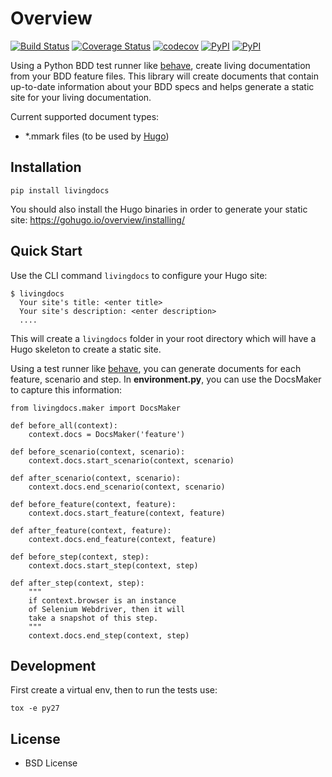Overview  
========
[![Build Status](https://travis-ci.org/discogs/python-livingdocs.svg?branch=master)](https://travis-ci.org/discogs/python-livingdocs) [![Coverage Status](https://coveralls.io/repos/github/discogs/python-livingdocs/badge.svg?branch=master)](https://coveralls.io/github/discogs/python-livingdocs?branch=master) [![codecov](https://codecov.io/gh/discogs/python-livingdocs/branch/master/graph/badge.svg)](https://codecov.io/gh/discogs/python-livingdocs) [![PyPI](https://img.shields.io/pypi/v/livingdocs.svg?maxAge=2592000)](https://pypi.python.org/pypi/livingdocs) [![PyPI](https://img.shields.io/pypi/wheel/livingdocs.svg?maxAge=2592000)](https://pypi.python.org/pypi/livingdocs)

Using a Python BDD test runner like [behave], create living documentation from your BDD feature files. This library will create documents that contain up-to-date information about your BDD specs and helps generate a static site for your living documentation.

Current supported document types:

-   \*.mmark files (to be used by [Hugo])

Installation
------------

    pip install livingdocs

You should also install the Hugo binaries in order to generate your static site: https://gohugo.io/overview/installing/

Quick Start
-----------
Use the CLI command `livingdocs` to configure your Hugo site:
```
$ livingdocs
  Your site's title: <enter title>
  Your site's description: <enter description>
  ....
```
This will create a `livingdocs` folder in your root directory which will have a Hugo skeleton to create a static site.

Using a test runner like [behave], you can generate documents for each feature, scenario and step. In **environment.py**, you can use the DocsMaker to capture this information:

    from livingdocs.maker import DocsMaker

    def before_all(context):
        context.docs = DocsMaker('feature')

    def before_scenario(context, scenario):
        context.docs.start_scenario(context, scenario)

    def after_scenario(context, scenario):
        context.docs.end_scenario(context, scenario)

    def before_feature(context, feature):
        context.docs.start_feature(context, feature)

    def after_feature(context, feature):
        context.docs.end_feature(context, feature)

    def before_step(context, step):
        context.docs.start_step(context, step)

    def after_step(context, step):
        """
        if context.browser is an instance
        of Selenium Webdriver, then it will
        take a snapshot of this step.
        """
        context.docs.end_step(context, step)
        



Development
-----------

First create a virtual env, then to run the tests use:

    tox -e py27

License
-------

* BSD License

  [behave]: http://pythonhosted.org/behave/
  [Hugo]: https://gohugo.io/
